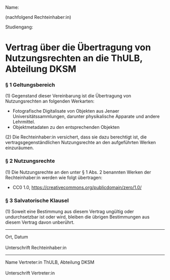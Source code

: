 Name: 

(nachfolgend Rechteinhaber:in)

Studiengang:

# Vertrag über die Übertragung von Nutzungsrechten an die ThULB, Abteilung DKSM

### § 1 Geltungsbereich
(1) Gegenstand dieser Vereinbarung ist die Übertragung von Nutzungsrechten an folgenden Werkarten:
- Fotografische Digitalisate von Objekten aus Jenaer Universitätssammlungen, darunter physikalische Apparate und andere Lehrmittel.
- Objektmetadaten zu den entsprechenden Objekten

(2) Die Rechteinhaber:in versichert, dass sie dazu berechtigt ist, die vertragsgegenständlichen Nutzungsrechte an den aufgeführten
Werken einzuräumen.

### § 2 Nutzungsrechte
(1) Die Nutzungsrechte an den unter § 1 Abs. 2 benannten Werken der Rechteinhaber:in werden wie folgt übertragen:
- CC0 1.0, https://creativecommons.org/publicdomain/zero/1.0/
  
### § 3 Salvatorische Klausel
(1) Soweit eine Bestimmung aus diesem Vertrag ungültig oder undurchsetzbar ist oder wird, bleiben die übrigen Bestimmungen aus diesem Vertrag davon unberührt.

---

Ort, Datum
<br><br>
Unterschrift Rechteinhaber:in

---

Name Vertreter:in ThULB, Abteilung DKSM
<br><br>
Unterschrift Vertreter:in
